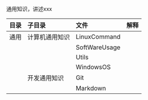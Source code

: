 通用知识，讲述xxx

| 目录 | 子目录         | 文件          | 解释 |
| :--- | :------------- | :------------ | :--- |
| 通用 | 计算机通用知识 | LinuxCommand  |      |
|      |                | SoftWareUsage |      |
|      |                | Utils         |      |
|      |                | WindowsOS     |      |
|      | 开发通用知识   | Git           |      |
|      |                | Markdown      |      |